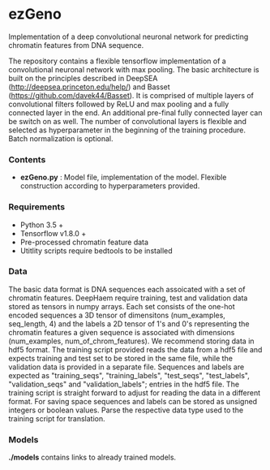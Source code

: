 # ezGeno
Implementation of a deep convolutional neuronal network for predicting chromatin features from DNA sequence.

The repository contains a flexible tensorflow implementation of a convolutional neuronal network with max pooling. The basic architecture is built on the principles described in DeepSEA (http://deepsea.princeton.edu/help/) and Basset (https://github.com/davek44/Basset). It is comprised of multiple layers of convolutional filters followed by ReLU and max pooling and a fully connected layer in the end. An additional pre-final fully connected layer can be switch on as well. The number of convolutional layers is flexible and selected as hyperparameter in the beginning of the training procedure. Batch normalization is optional.


### Contents

* **ezGeno.py** : Model file, implementation of the model. Flexible construction according to hyperparameters provided.

### Requirements

* Python 3.5 +
* Tensorflow v1.8.0 +
* Pre-processed chromatin feature data
* Utitlity scripts require bedtools to be installed

### Data

The basic data format is DNA sequences each assoicated with a set of chromatin features. DeepHaem require training, test and validation data stored as tensors in numpy arrays. Each set consists of the one-hot encoded sequences a 3D tensor of dimensitons (num_examples, seq_length, 4) and the labels a 2D tensor of 1's and 0's representing the chromatin features a given sequence is associated with dimensions (num_examples, num_of_chrom_features). We recommend storing data in hdf5 format. The training script provided reads the data from a hdf5 file and expects training and test set to be stored in the same file, while the validation data is provided in a separate file. Sequences and labels are expected as "training_seqs", "training_labels", "test_seqs", "test_labels", "validation_seqs" and "validation_labels"; entries in the hdf5 file. The training script is straight forward to adjust for reading the data in a different format. For saving space sequences and labels can be stored as unsigned integers or boolean values. Parse the respective data type used to the training script for translation.


### Models
**./models** contains links to already trained models.
